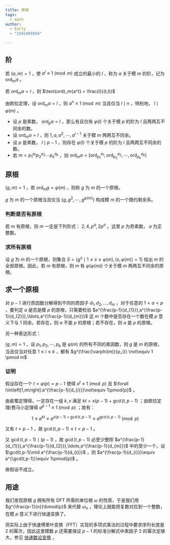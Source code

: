 ```yaml
---
title: 原根
tags:
  - math
author:
  - Early
  - "1591493554"

---
```


## 阶

若 $(a,m)=1$ ，使 $a^l \equiv 1 \pmod m$ 成立的最小的 $l$ ，称为 $a$ 关于模 $m$ 的阶，记为 $\text{ord}_ma$ 。

若 $\text{ord}_ma=l$ ，则 $\text{ord}_m{a^t} = \frac{l}{(t,l)}$ 

由欧拉定理，设 $\text{ord}_ma=l$ ，则 $a^n \equiv 1 \pmod m$ 当且仅当 $l \mid n$ ，特别地， $l \mid \varphi(m)$ 。

-   设 $p$ 是素数， $\text{ord}_pa=l$ ，那么有且仅有 $\varphi(l)$ 个关于模 $p$ 的阶为 $l$ 且两两互不同余的数。
-   设 $\text{ord}_ma=l$ ，则 $1, a, a^2, \cdots, a^{l-1}$ 关于模 $m$ 两两互不同余。
-   设 $p$ 是素数， $l \mid p-1$ ，则存在 $\varphi(l)$ 个关于模 $p$ 的阶为 $l$ 且两两互不同余的数。
-   若 $m=p_1^{a_1}p_2^{a_2}\cdots p_k^{a_k}$ ，则 $\text{ord}_ma = [\text{ord}_{p_1}^{a_1}, \text{ord}_{p_2}^{a_2}, \cdots, \text{ord}_{p_k}^{a_k}]$ 

## 原根

 $(g, m)=1$ ，若 $\text{ord}_mg = \varphi(m)$ ，则称 $g$ 为 $m$ 的一个原根。

 $g$ 为 $m$ 的一个原根当且仅当 $\{g, g^2, \cdots, g^{\varphi(m)}\}$ 构成模 $m$ 的一个既约剩余系。

### 判断是否有原根

若 $m$ 有原根，则 $m$ 一定是下列形式： $2, 4, p^a, 2p^a$ 。这里 $p$ 为奇素数， $a$ 为正整数。

### 求所有原根

设 $g$ 为 $m$ 的一个原根，则集合 $S = \{g^s \mid 1 \leq s \leq \varphi(m), (s, \varphi(m)) = 1\}$ 给出 $m$ 的全部原根。因此，若 $m$ 有原根，则 $m$ 有 $\varphi(\varphi(m))$ 个关于模 $m$ 两两互不同余的原根。

## 求一个原根

对 $p-1$ 进行质因数分解得到不同的质因子 $d_{1},d_{2},\ldots,d_{m}$ ，对于任意的 $1<a<p$ ，要判定 $a$ 是否是模 $p$ 的原根，只需要检验 $a^{\frac{p-1}{d_{1}}},a^{\frac{p-1}{d_{2}}},\ldots,a^{\frac{p-1}{d_{m}}}$ 这 $m$ 个数中是否存在一个数在模 $p$ 意义下与 $1$ 同余。若存在，则 $a$ 不是 $p$ 的原根；若不存在，则 $a$ 是 $p$ 的原根。

另一种表达形式：

 $(g,m) =1$ ，设 $p_1, p_2, \cdots, p_k$ 是 $\varphi(m)$ 的所有不同的素因数，则 $g$ 是 $m$ 的原根，当且仅当对任意 $1 \leq i \leq k$ ，都有 $g^{\frac{\varphi(m)}{p_i}} \not\equiv 1 \pmod m$ 

### 证明

假设存在一个 $t<\varphi(p)=p-1$ 使得 $a^t\equiv 1\pmod{p}$ 且 $\forall i\in\left[1,m\right]:a^{\frac{p-1}{d_{i}}}\not\equiv 1\pmod{p}$ 。

由裴蜀定理得，一定存在一组 $k,x$ 满足 $kt=x(p-1)+\gcd(t,p-1)$ ；由欧拉定理/费马小定理得 $a^{p-1}\equiv 1\pmod{p}$ ；故有：

$$
1\equiv a^{kt}\equiv a^{x(p-1)+\gcd(t,p-1)}\equiv a^{\gcd(t,p-1)}\pmod{p}
$$

又有 $t<p-1$ ，故 $\gcd(t,p-1)\leqslant t<p-1$ 。

又 $\gcd(t,p-1)\mid(p-1)$ ，故 $\gcd(t,p-1)$ 必至少整除 $a^{\frac{p-1}{d_{1}}},a^{\frac{p-1}{d_{2}}},\ldots,a^{\frac{p-1}{d_{m}}}$ 中的至少一个，设 $\gcd(t,p-1)\mid a^{\frac{p-1}{d_{i}}}$ ，则 $a^{\frac{p-1}{d_{i}}}\equiv a^{\gcd(t,p-1)}\equiv 1\pmod{p}$ 。

故假设不成立。

## 用途

我们发现原根 $g$ 拥有所有 DFT 所需的单位根 $\omega$ 的性质，于是我们用 $g^{\frac{p-1}{n}}\bmod{p}$ 来代替 $\omega_{n}$ ，理论上就能把复数对应到一个整数，在模 $p$ 意义下进行快速变换了。

但实际上由于快速傅里叶变换（FFT）实现的多项式乘法的过程中要求序列长度是 $2$ 的幂次，因此这里模数 $p$ 还需要保证 $p-1$ 的标准分解式中素因子 $2$ 的幂次足够大，参见 [快速数论变换](./poly/ntt.md) ，

